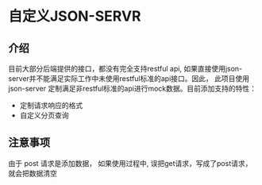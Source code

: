 # 自定义JSON-SERVR

## 介绍
目前大部分后端提供的接口，都没有完全支持restful api, 如果直接使用json-server并不能满足实际工作中未使用restful标准的api接口。因此， 此项目使用json-server 定制满足非restful标准的api进行mock数据。目前添加支持的特性：
 - 定制请求响应的格式
 - 自定义分页查询

## 注意事项
由于 post 请求是添加数据， 如果使用过程中, 误把get请求，写成了post请求，就会把数据清空